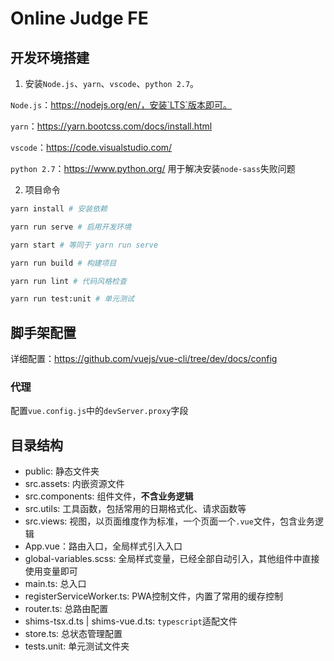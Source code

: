 # Online Judge FE

## 开发环境搭建

1. 安装`Node.js`、`yarn`、`vscode`、`python 2.7`。

`Node.js`：https://nodejs.org/en/，安装`LTS`版本即可。

`yarn`：https://yarn.bootcss.com/docs/install.html

`vscode`：https://code.visualstudio.com/

`python 2.7`：https://www.python.org/ 用于解决安装`node-sass`失败问题

2. 项目命令

```bash
yarn install # 安装依赖

yarn run serve # 启用开发环境

yarn start # 等同于 yarn run serve

yarn run build # 构建项目

yarn run lint # 代码风格检查

yarn run test:unit # 单元测试
```

## 脚手架配置

详细配置：https://github.com/vuejs/vue-cli/tree/dev/docs/config

### 代理

配置`vue.config.js`中的`devServer.proxy`字段

## 目录结构

- public: 静态文件夹
- src.assets: 内嵌资源文件
- src.components: 组件文件，**不含业务逻辑**
- src.utils: 工具函数，包括常用的日期格式化、请求函数等
- src.views: 视图，以页面维度作为标准，一个页面一个`.vue`文件，包含业务逻辑
- App.vue：路由入口，全局样式引入入口
- global-variables.scss: 全局样式变量，已经全部自动引入，其他组件中直接使用变量即可
- main.ts: 总入口
- registerServiceWorker.ts: PWA控制文件，内置了常用的缓存控制
- router.ts: 总路由配置
- shims-tsx.d.ts | shims-vue.d.ts: `typescript`适配文件
- store.ts: 总状态管理配置
- tests.unit: 单元测试文件夹